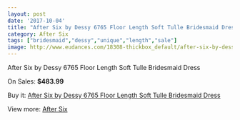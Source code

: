 ```yaml
---
layout: post
date: '2017-10-04'
title: "After Six by Dessy 6765 Floor Length Soft Tulle Bridesmaid Dress"
category: After Six
tags: ["bridesmaid","dessy","unique","length","sale"]
image: http://www.eudances.com/18308-thickbox_default/after-six-by-dessy-6765-floor-length-soft-tulle-bridesmaid-dress.jpg
---
```

After Six by Dessy 6765 Floor Length Soft Tulle Bridesmaid Dress

On Sales: **$483.99**
<a href="https://www.eudances.com/en/after-six/5371-after-six-by-dessy-6765-floor-length-soft-tulle-bridesmaid-dress.html"><amp-img layout="responsive" width="600" height="600" src="//www.eudances.com/18308-thickbox_default/after-six-by-dessy-6765-floor-length-soft-tulle-bridesmaid-dress.jpg" alt="After Six by Dessy 6765 Floor Length Soft Tulle Bridesmaid Dress 0" /></a>
<a href="https://www.eudances.com/en/after-six/5371-after-six-by-dessy-6765-floor-length-soft-tulle-bridesmaid-dress.html"><amp-img layout="responsive" width="600" height="600" src="//www.eudances.com/18309-thickbox_default/after-six-by-dessy-6765-floor-length-soft-tulle-bridesmaid-dress.jpg" alt="After Six by Dessy 6765 Floor Length Soft Tulle Bridesmaid Dress 1" /></a>

Buy it: [After Six by Dessy 6765 Floor Length Soft Tulle Bridesmaid Dress](https://www.eudances.com/en/after-six/5371-after-six-by-dessy-6765-floor-length-soft-tulle-bridesmaid-dress.html "After Six by Dessy 6765 Floor Length Soft Tulle Bridesmaid Dress")

View more: [After Six](https://www.eudances.com/en/50-after-six "After Six")